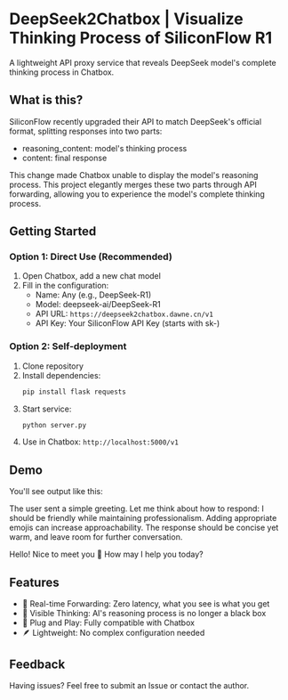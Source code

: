 # DeepSeek2Chatbox | Visualize Thinking Process of SiliconFlow R1

A lightweight API proxy service that reveals DeepSeek model's complete thinking process in Chatbox.

## What is this?
SiliconFlow recently upgraded their API to match DeepSeek's official format, splitting responses into two parts:
- reasoning_content: model's thinking process
- content: final response

This change made Chatbox unable to display the model's reasoning process. This project elegantly merges these two parts through API forwarding, allowing you to experience the model's complete thinking process.

## Getting Started

### Option 1: Direct Use (Recommended)
1. Open Chatbox, add a new chat model
2. Fill in the configuration:
   - Name: Any (e.g., DeepSeek-R1)
   - Model: deepseek-ai/DeepSeek-R1
   - API URL: `https://deepseek2chatbox.dawne.cn/v1`
   - API Key: Your SiliconFlow API Key (starts with sk-)

### Option 2: Self-deployment
1. Clone repository
2. Install dependencies:
   ```bash
   pip install flask requests
   ```
3. Start service:
   ```bash
   python server.py
   ```
4. Use in Chatbox: `http://localhost:5000/v1`

## Demo
You'll see output like this:

<think>The user sent a simple greeting. Let me think about how to respond: I should be friendly while maintaining professionalism. Adding appropriate emojis can increase approachability. The response should be concise yet warm, and leave room for further conversation.
</think>

Hello! Nice to meet you 👋 How may I help you today?

## Features
- 🔄 Real-time Forwarding: Zero latency, what you see is what you get
- 🧠 Visible Thinking: AI's reasoning process is no longer a black box
- 🎯 Plug and Play: Fully compatible with Chatbox
- 🪶 Lightweight: No complex configuration needed

## Feedback
Having issues? Feel free to submit an Issue or contact the author. 
